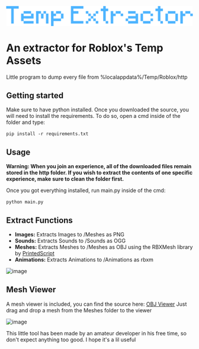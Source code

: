 
<picture>
 <source media="(prefers-color-scheme: dark)" srcset="/GitAssets/Layer_1.png">
 <source media="(prefers-color-scheme: light)" srcset="/GitAssets/Layer_1.png">
 <img src="/GitAssets/Layer_1.png">
</picture>

# **An extractor for Roblox's Temp Assets**

Little program to dump every file from %localappdata%/Temp/Roblox/http

## Getting started

Make sure to have python installed. Once you downloaded the source, you will need to install the requirements. To do so, open a cmd inside of the folder and type:

```
pip install -r requirements.txt
```
## Usage

**Warning: When you join an experience, all of the downloaded files remain stored in the http folder. If you wish to extract the contents of one specific experience, make sure to clean the folder first.**

Once you got everything installed, run main.py inside of the cmd:

```
python main.py
```
## Extract Functions

+ **Images:** Extracts Images to /Meshes as PNG
+ **Sounds:** Extracts Sounds to /Sounds as OGG
+ **Meshes:** Extracts Meshes to /Meshes as OBJ using the RBXMesh library by [PrintedScript](https://github.com/PrintedScript/RBXMesh)
+ **Animations:** Extracts Animations to /Animations as rbxm

![image](https://github.com/zxnearby/Temp-Extractor/assets/71570183/e6fb707e-d954-4e2b-9981-aa11f7a24dd7)


## Mesh Viewer

A mesh viewer is included, you can find the source here: [OBJ Viewer](https://github.com/Zehina/3D-.obj-File-Viewer)
Just drag and drop a mesh from the Meshes folder to the viewer

![image](https://github.com/zxnearby/Temp-Extractor/assets/71570183/365828d9-ba31-41c6-96f3-8a9d72d2d201)

This little tool has been made by an amateur developer in his free time, so don't expect anything too good. I hope it's a lil useful 


